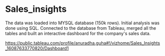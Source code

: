 # Sales_insights

The data was loaded into MYSQL database (150k rows). Initial analysis was done using SQL. Connected to the database from Tableau, merged all the tables and built an interactive dashboard for the company's sales data. 

https://public.tableau.com/profile/anuradha.guha#!/vizhome/Sales_Insights_16087633770820/Dashboard1
